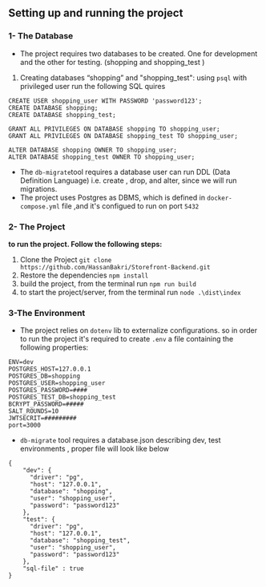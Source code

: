 ## **Setting up and running the project**

### **1- The Database**

*   The project requires two databases to be created. One for development and the other for testing. (shopping and shopping\_test )

1.  Creating databases “shopping” and "shopping\_test": using `psql` with privileged user run the following SQL quires 

```plaintext
CREATE USER shopping_user WITH PASSWORD 'password123';
CREATE DATABASE shopping;
CREATE DATABASE shopping_test;

GRANT ALL PRIVILEGES ON DATABASE shopping TO shopping_user;
GRANT ALL PRIVILEGES ON DATABASE shopping_test TO shopping_user;

ALTER DATABASE shopping OWNER TO shopping_user;
ALTER DATABASE shopping_test OWNER TO shopping_user;
```

*   The `db-migrate`tool requires a database user can run DDL (Data Definition Language) i.e. create , drop, and alter, since we will run migrations.
* The project uses Postgres as DBMS, which is defined in `docker-compose.yml` file ,and it's configued to run on port `5432`   
### **2- The Project**

**to run the project. Follow the following steps:**

1.  Clone the Project `git clone https://github.com/HassanBakri/Storefront-Backend.git`
2.  Restore the dependencies `npm install`
3.  build the project, from the terminal run `npm run build`
4.  to start the project/server, from the terminal run `node .\dist\index`

### **3-The Environment**

*   The project relies on `dotenv` lib to externalize configurations. so in order to run the project it's required to create `.env` a file containing the following properties:

```plaintext
ENV=dev
POSTGRES_HOST=127.0.0.1
POSTGRES_DB=shopping
POSTGRES_USER=shopping_user
POSTGRES_PASSWORD=####
POSTGRES_TEST_DB=shopping_test
BCRYPT_PASSWORD=#####
SALT_ROUNDS=10
JWTSECRIT=#########
port=3000
```

*   `db-migrate` tool requires a database.json describing dev, test environments , proper file will look like below

```plaintext
{
    "dev": {
      "driver": "pg",
      "host": "127.0.0.1",
      "database": "shopping",
      "user": "shopping_user",
      "password": "password123"
    },
    "test": {
      "driver": "pg",
      "host": "127.0.0.1",
      "database": "shopping_test",
      "user": "shopping_user",
      "password": "password123"
    },
    "sql-file" : true
}
```
